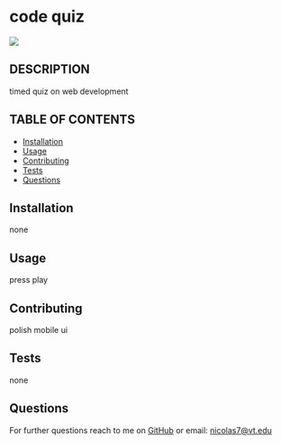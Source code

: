 # code quiz
<img src="https://img.shields.io/badge/MIT-license-green">
    
## DESCRIPTION
    
timed quiz on web development
    
    
## TABLE OF CONTENTS
- [Installation](#installation)
- [Usage](#usage)
- [Contributing](#contributing)
- [Tests](#tests)
- [Questions](#questions)


## Installation
    
none

## Usage

press play

## Contributing

polish mobile ui

## Tests 

none

## Questions

For further questions reach to me on [GitHub](https://github.com/NickLeon92)
or email: nicolas7@vt.edu
